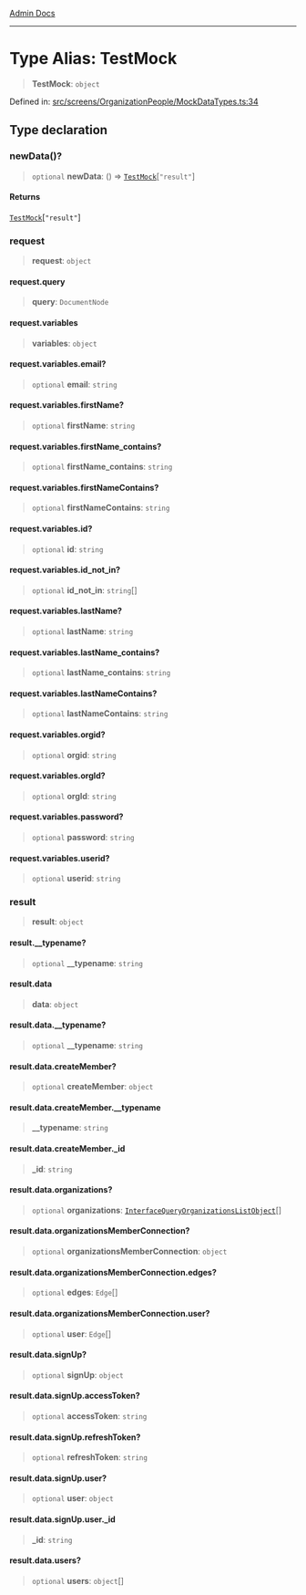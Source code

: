 [Admin Docs](/)

***

# Type Alias: TestMock

> **TestMock**: `object`

Defined in: [src/screens/OrganizationPeople/MockDataTypes.ts:34](https://github.com/Aad1tya27/talawa-admin/blob/dd4a08e622d0fa38bcf9758a530e8cdf917dbac8/src/screens/OrganizationPeople/MockDataTypes.ts#L34)

## Type declaration

### newData()?

> `optional` **newData**: () => [`TestMock`](TestMock.md)\[`"result"`\]

#### Returns

[`TestMock`](TestMock.md)\[`"result"`\]

### request

> **request**: `object`

#### request.query

> **query**: `DocumentNode`

#### request.variables

> **variables**: `object`

#### request.variables.email?

> `optional` **email**: `string`

#### request.variables.firstName?

> `optional` **firstName**: `string`

#### request.variables.firstName\_contains?

> `optional` **firstName\_contains**: `string`

#### request.variables.firstNameContains?

> `optional` **firstNameContains**: `string`

#### request.variables.id?

> `optional` **id**: `string`

#### request.variables.id\_not\_in?

> `optional` **id\_not\_in**: `string`[]

#### request.variables.lastName?

> `optional` **lastName**: `string`

#### request.variables.lastName\_contains?

> `optional` **lastName\_contains**: `string`

#### request.variables.lastNameContains?

> `optional` **lastNameContains**: `string`

#### request.variables.orgid?

> `optional` **orgid**: `string`

#### request.variables.orgId?

> `optional` **orgId**: `string`

#### request.variables.password?

> `optional` **password**: `string`

#### request.variables.userid?

> `optional` **userid**: `string`

### result

> **result**: `object`

#### result.\_\_typename?

> `optional` **\_\_typename**: `string`

#### result.data

> **data**: `object`

#### result.data.\_\_typename?

> `optional` **\_\_typename**: `string`

#### result.data.createMember?

> `optional` **createMember**: `object`

#### result.data.createMember.\_\_typename

> **\_\_typename**: `string`

#### result.data.createMember.\_id

> **\_id**: `string`

#### result.data.organizations?

> `optional` **organizations**: [`InterfaceQueryOrganizationsListObject`](../../../../utils/interfaces/interfaces/InterfaceQueryOrganizationsListObject.md)[]

#### result.data.organizationsMemberConnection?

> `optional` **organizationsMemberConnection**: `object`

#### result.data.organizationsMemberConnection.edges?

> `optional` **edges**: `Edge`[]

#### result.data.organizationsMemberConnection.user?

> `optional` **user**: `Edge`[]

#### result.data.signUp?

> `optional` **signUp**: `object`

#### result.data.signUp.accessToken?

> `optional` **accessToken**: `string`

#### result.data.signUp.refreshToken?

> `optional` **refreshToken**: `string`

#### result.data.signUp.user?

> `optional` **user**: `object`

#### result.data.signUp.user.\_id

> **\_id**: `string`

#### result.data.users?

> `optional` **users**: `object`[]
